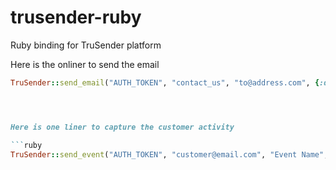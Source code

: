 # trusender-ruby
Ruby binding for TruSender platform

Here is the onliner to send the email

```ruby
TruSender::send_email("AUTH_TOKEN", "contact_us", "to@address.com", {:data => "here"})```




Here is one liner to capture the customer activity

```ruby
TruSender::send_event("AUTH_TOKEN", "customer@email.com", "Event Name", {"event" => "properties here"})```
